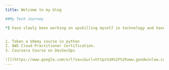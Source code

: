 ```yaml
---
title: Welcome to my blog

##My Tech Journey

*I have slowly been working on upskilling myself in technology and have done the following*


1. Taken a Udemy course in python 
2. AWS Cloud Practitioner Certification. 
3. Coursera Course on DevSecOps

![](https://www.google.com/url?sa=i&url=https%3A%2F%2Fwww.goodwinlaw.com%2Fen%2Fexpertise%2Findustries%2Ftechnology-companies&psig=AOvVaw0Ak__Ph1hVChLfHtyqbpvG&ust=1685610065869000&source=images&cd=vfe&ved=0CBAQjRxqFwoTCPCCovmYn_8CFQAAAAAdAAAAABAE)
---
```


